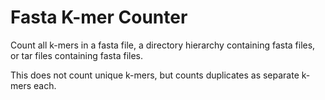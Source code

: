 # Fasta K-mer Counter

Count all k-mers in a fasta file, a directory hierarchy containing fasta files, or tar files containing fasta files.

This does not count unique k-mers, but counts duplicates as separate k-mers each.
